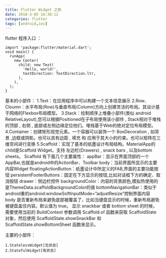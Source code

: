 ```yaml
---
title: Flutter Widget 之旅
date: 2018-3-05 16:30:12
categories: flutter
tags: [android,ios]
---
```


flutter 程序入口 ：
```
import 'package:flutter/material.dart';
void main() {
  runApp(
    new Center(
      child: new Text(
        'Hello, world!',
        textDirection: TextDirection.ltr,
      ),
    ),
  );
}
```
基本的小部件：
	1.Text：在应用程序中可以构建一个文本信息展示
	2.Row、Cloumn：水平布局(Row)与垂直布局(Column)方向上创建灵活的布局。其设计基于网络的Flexbox布局模型。
	3.Stack：绘制顺序上堆叠小部件(类似 android RelativeLayout),您可以根据Positioned在子布局使用该小部件 , Stack相对于堆栈的顶部 , 右侧 , 底部或左侧边缘定位他们。堆栈基于Web的绝对定位布局模型。
	4.Container：创建矩形视觉元素。一个容器可以装饰一个 BoxDecoration , 如背景 ,边框或阴影。也可以具有边距 , 填充 和 应用于其大小的约束。也可以矩阵在三维空间进行变换
	5.Scaffold：实现了基本的纸墨设计布局结构。MaterialApp的child是Scaffold Widget。支持 左边栏(Drawers) , snack bars , 以及bottom sheets。
	Scaffold 有下面几个主要属性：
	appBar：显示在界面顶部的一个AppBar,也就是android中的ActionBar、Toolbar
	body：当前界面所显示的主要内容Widget
	floatingActionButton：纸墨设计中所定义的FAB,界面的主要功能按钮
	persistentFooterButtons：固定在下方显示的按钮,比如对话框下方的确定、取消按钮
	drawer：侧边栏控件
	backgroundColor：内容的背景颜色,模拟热使用的是ThemeData.scaffoldBackgroundColor的值
	bottomNavigationBar：类似于android重的android:windowSoftInputMode=”adjustResize”控制界面内容 body 是否重新布局来避免底部被覆盖了，比如当键盘显示的时候，重新布局避免被键盘盖住内容。默认值为 true。
显示 snackbar 或者 bottom sheet 的时候，需要使用当前的 BuildContext 参数调用 Scaffold.of 函数来获取 ScaffoldState 对象，然后使用 ScaffoldState.showSnackBar 和 ScaffoldState.showBottomSheet 函数来显示。


主要的小部件：

	1.StatelessWidget[无状态]
	2.StatefulWidget[有状态]